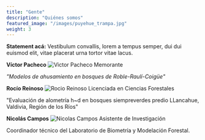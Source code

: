 ```yaml
---
title: "Gente"
description: "Quiénes somos"
featured_image: "/images/puyehue_trampa.jpg"
weight: 3
---
```


**Statement acá:** Vestibulum convallis, lorem a tempus semper, dui dui euismod elit, vitae placerat urna tortor vitae lacus.

**Víctor Pacheco**
![Victor Pacheco](./img/victor.jpg)
Memorante

_"Modelos de ahusamiento en bosques de Roble-Raulí-Coigüe"_

**Rocío Reinoso**
![Rocio Reinoso](./img/rocio.jpg)
 Licenciada en Ciencias Forestales
 
"Evaluación de alometría h~d en bosques siempreverdes predio LLancahue, Valdivia, Región de los Ríos"

**Nicolás Campos**
![Nicolas Campos](./img/nico.jpg)
Asistente de Investigación

Coordinador técnico del Laboratorio de Biometría y Modelación Forestal.
